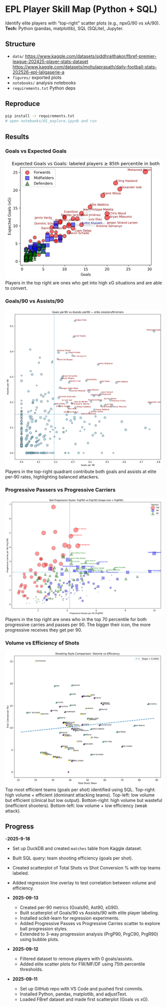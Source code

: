 # EPL Player Skill Map (Python + SQL)
Identify elite players with “top-right” scatter plots (e.g., npxG/90 vs xA/90).
**Tech:** Python (pandas, matplotlib), SQL (SQLite), Jupyter.

## Structure
- `data/` https://www.kaggle.com/datasets/siddhrajthakor/fbref-premier-league-202425-player-stats-dataset
https://www.kaggle.com/datasets/mohulaprasath/daily-football-stats-202526-epl-laligaserie-a
- `figures/` exported plots
- `notebooks/` analysis notebooks
- `requirements.txt` Python deps

## Reproduce
```bash
pip install -r requirements.txt
# open notebooks/01_explore.ipynb and run
```

## Results

### Goals vs Expected Goals
![Goals vs Expected Goals](figures/goals_vs_xg.png)
Players in the top right are ones who get into high xG situations and are able to convert.

### Goals/90 vs Assists/90
![Goals/90 vs Assists/90](figures/goals90_vs_ast90.png) 
Players in the top-right quadrant contribute both goals and assists at elite per-90 rates, highlighting balanced attackers.

### Progressive Passers vs Progressive Carriers
![Progressive Passers vs Progressive Carriers](figures/progression_3way_bubble.png)
Players in the top right are ones who in the top 70 percentile for both progressive carries and passes per 90. The bigger their icon, the more progressive receives they get per 90. 

### Volume vs Efficiency of Shots
![Volume vs Efficiency of Shots](figures/shooting_style_comparison.png)
Top most efficient teams (goals per shot) identified using SQL.
  Top-right: high volume + efficient (dominant attacking teams).
  Top-left: low volume but efficient (clinical but low output).
  Bottom-right: high volume but wasteful (inefficient shooters).
  Bottom-left: low volume + low efficiency (weak attack).




## Progress

-**2025-9-18**
  - Set up DuckDB and created `matches` table from Kaggle dataset.
  - Built SQL query: team shooting efficiency (goals per shot).
  - Created scatterplot of Total Shots vs Shot Conversion % with top teams labeled.
  - Added regression line overlay to test correlation between volume and efficiency.

- **2025-09-13**
  - Created per-90 metrics (Goals90, Ast90, xG90).
  - Built scatterplot of Goals/90 vs Assists/90 with elite player labeling.
  - Installed scikit-learn for regression experiments.
  - Added Progressive Passes vs Progressive Carries scatter to explore ball progression styles.
  - Extended to 3-way progression analysis (PrgP90, PrgC90, PrgR90) using bubble plots.

- **2025-09-12**  
  - Filtered dataset to remove players with 0 goals/assists.  
  - Added elite scatter plots for FW/MF/DF using 75th percentile thresholds.  

- **2025-09-11**  
  - Set up GitHub repo with VS Code and pushed first commits.  
  - Installed Python, pandas, matplotlib, and adjustText.  
  - Loaded FBref dataset and made first scatterplot (Goals vs xG). 